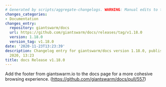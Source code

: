 ```yaml
---
# Generated by scripts/aggregate-changelogs. WARNING: Manual edits to this files will be overwritten.
changes_categories:
- Documentation
changes_entry:
  repository: giantswarm/docs
  url: https://github.com/giantswarm/docs/releases/tag/v1.18.0
  version: 1.18.0
  version_tag: v1.18.0
date: '2020-11-23T13:23:39'
description: Changelog entry for giantswarm/docs version 1.18.0, published on 23 November
  2020, 13:23
title: docs Release v1.18.0
---
```


Add the footer from giantswarm.io to the docs page for a more cohesive browsing experience. (https://github.com/giantswarm/docs/pull/557)
